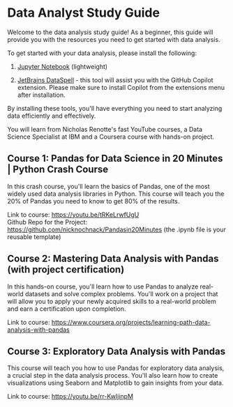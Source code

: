 # <b> Data Analyst Study Guide </b>

Welcome to the data analysis study guide! As a beginner, this guide will provide you with the resources you need to get started with data analysis.

To get started with your data analysis, please install the following:

1. [Jupyter Notebook](https://jupyter.org/install#jupyter-notebook) (lightweight)

2. [JetBrains DataSpell](https://www.jetbrains.com/dataspell/) - this tool will assist you with the GitHub Copilot extension. Please make sure to install Copilot from the extensions menu after installation.

By installing these tools, you'll have everything you need to start analyzing data efficiently and effectively. 

You will learn from Nicholas Renotte's fast YouTube courses, a Data Science Specialist at IBM and a Coursera course with hands-on project.

## <b> Course 1: Pandas for Data Science in 20 Minutes | Python Crash Course </b> 
In this crash course, you'll learn the basics of Pandas, one of the most widely used data analysis libraries in Python. This course will teach you the 20% of Pandas you need to know to get 80% of the results.

Link to course: https://youtu.be/tRKeLrwfUgU <br>
Github Repo for the Project: https://github.com/nicknochnack/Pandasin20Minutes (the .ipynb file is your reusable template)

## <b> Course 2: Mastering Data Analysis with Pandas (with project certification) </b> 
In this hands-on course, you'll learn how to use Pandas to analyze real-world datasets and solve complex problems. You'll work on a project that will allow you to apply your newly acquired skills to a real-world problem and earn a certification upon completion.

Link to course: https://www.coursera.org/projects/learning-path-data-analysis-with-pandas

## <b> Course 3: Exploratory Data Analysis with Pandas </b> 
This course will teach you how to use Pandas for exploratory data analysis, a crucial step in the data analysis process. You'll also learn how to create visualizations using Seaborn and Matplotlib to gain insights from your data.

Link to course: https://youtu.be/rr-KwIjinpM
